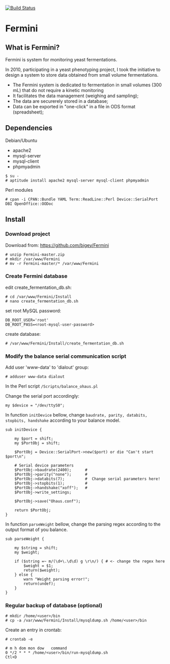 [![Build Status](https://travis-ci.org/bigey/Fermini.svg?branch=master)](https://travis-ci.org/bigey/Fermini)

# Fermini

## What is Fermini?

Fermini is system for monitoring yeast fermentations.

In 2010, participating in a yeast phenotyping project, I took the initiative to design
a system to store data obtained from small volume fermentations.

* The Fermini system is dedicated to fermentation in small volumes (300 mL) that do not require a kinetic monitoring
* It facilitates the data management (weighing and sampling);
* The data are securerely stored in a database;
* Data can be exported in "one-click" in a file in ODS format (spreadsheet);

## Dependencies

Debian/Ubuntu

* apache2
* mysql-server
* mysql-client
* phpmyadmin

~~~
$ su -
# aptitude install apache2 mysql-server mysql-client phpmyadmin
~~~	

Perl modules

	# cpan -i CPAN::Bundle YAML Term::ReadLine::Perl Device::SerialPort DBI OpenOffice::OODoc

## Install

### Download project

Download from: https://github.com/bigey/Fermini

	# unzip Fermini-master.zip
	# mkdir /var/www/Fermini
	# mv -r Fermini-master/* /var/www/Fermini
	
### Create Fermini database

edit create_fermentation_db.sh:

	# cd /var/www/Fermini/Install
	# nano create_fermentation_db.sh

set root MySQL password:

	DB_ROOT_USER='root'
	DB_ROOT_PASS=<root-mysql-user-password>

create database:

	# /var/www/Fermini/Install/create_fermentation_db.sh

### Modify the balance serial communication script

Add user 'www-data' to 'dialout' group:

	# adduser www-data dialout

In the Perl script `/Scripts/balance_ohaus.pl`

Change the serial port accordingly:

	my $device = "/dev/ttyS0";

In function `initDevice` bellow, change `baudrate, parity, databits, stopbits, handshake` according to your balance model.

~~~
sub initDevice {

	my $port = shift;
	my $PortObj = shift;

	$PortObj = Device::SerialPort->new($port) or die "Can't start $port\n";

	# Serial device parameters
	$PortObj->baudrate(2400);      # 
	$PortObj->parity("none");      #
	$PortObj->databits(7);         #  Change serial parameters here!
	$PortObj->stopbits(1);         #
	$PortObj->handshake("xoff");   #
	$PortObj->write_settings;

	$PortObj->save("Ohaus.conf");

	return $PortObj;
}
~~~

In function `parseWeight` bellow, change the parsing regex according to the output format of you balance. 

~~~
sub parseWeight {

	my $string = shift;
	my $weight;

	if ($string =~ m/(\d+\.\d\d) g \r\n/) { # <- change the regex here
		$weight = $1;
		return($weight);
	} else {
		warn "Weight parsing error!";
		return(undef);
	}
}
~~~

### Regular backup of database (optional)

	# mkdir /home/<user>/bin
	# cp -a /var/www/Fermini/Install/mysqldump.sh /home/<user>/bin

Create an entry in crontab:

	# crontab -e
	
	# m h dom mon dow   command
	0 */2 * * * /home/<user>/bin/run-mysqldump.sh
	Ctl+D
